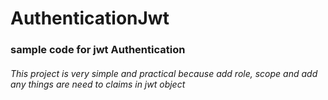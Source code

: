 # AuthenticationJwt
### sample code for jwt Authentication 
###### This project is very simple and practical because add role, scope and add any things are need to claims in jwt object
